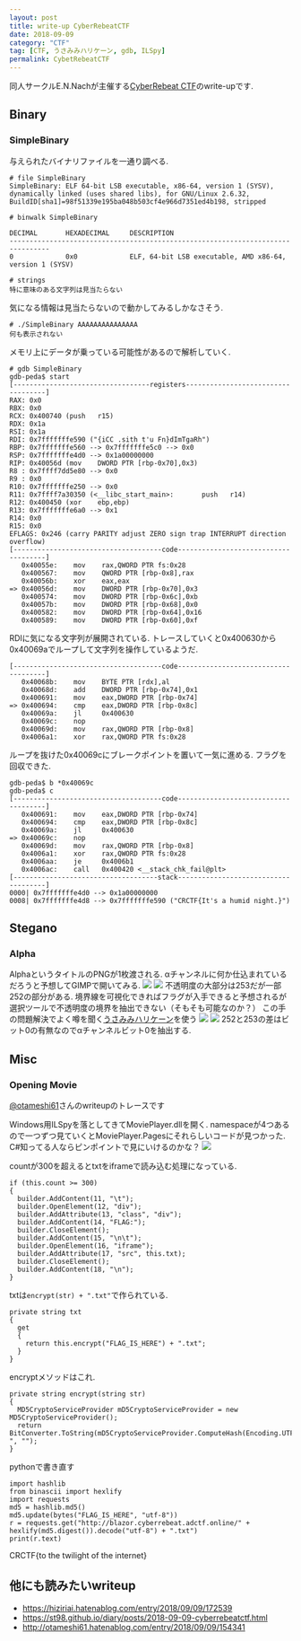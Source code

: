 ```yaml
---
layout: post
title: write-up CyberRebeatCTF
date: 2018-09-09
category: "CTF"
tag: [CTF, うさみみハリケーン, gdb, ILSpy]
permalink: CybetRebeatCTF
---
```


同人サークルE.N.Nachが主催する[CyberRebeat CTF](https://ennach.sakura.ne.jp/CyberRebeatCTF/index_jp.html)のwrite-upです.

## Binary
### SimpleBinary

与えられたバイナリファイルを一通り調べる.
```
# file SimpleBinary
SimpleBinary: ELF 64-bit LSB executable, x86-64, version 1 (SYSV), dynamically linked (uses shared libs), for GNU/Linux 2.6.32, BuildID[sha1]=98f51339e195ba048b503cf4e966d7351ed4b198, stripped

# binwalk SimpleBinary

DECIMAL       HEXADECIMAL     DESCRIPTION
--------------------------------------------------------------------------------
0             0x0             ELF, 64-bit LSB executable, AMD x86-64, version 1 (SYSV)

# strings
特に意味のある文字列は見当たらない
```

気になる情報は見当たらないので動かしてみるしかなさそう.
```
# ./SimpleBinary AAAAAAAAAAAAAAA
何も表示されない
```

メモリ上にデータが乗っている可能性があるので解析していく.
```
# gdb SimpleBinary
gdb-peda$ start
[----------------------------------registers-----------------------------------]
RAX: 0x0
RBX: 0x0
RCX: 0x400740 (push   r15)
RDX: 0x1a
RSI: 0x1a
RDI: 0x7fffffffe590 ("{iCC .sith t'u Fn}dImTgaRh")
RBP: 0x7fffffffe560 --> 0x7fffffffe5c0 --> 0x0
RSP: 0x7fffffffe4d0 --> 0x1a00000000
RIP: 0x40056d (mov    DWORD PTR [rbp-0x70],0x3)
R8 : 0x7ffff7dd5e80 --> 0x0
R9 : 0x0
R10: 0x7fffffffe250 --> 0x0
R11: 0x7ffff7a30350 (<__libc_start_main>:       push   r14)
R12: 0x400450 (xor    ebp,ebp)
R13: 0x7fffffffe6a0 --> 0x1
R14: 0x0
R15: 0x0
EFLAGS: 0x246 (carry PARITY adjust ZERO sign trap INTERRUPT direction overflow)
[-------------------------------------code-------------------------------------]
   0x40055e:    mov    rax,QWORD PTR fs:0x28
   0x400567:    mov    QWORD PTR [rbp-0x8],rax
   0x40056b:    xor    eax,eax
=> 0x40056d:    mov    DWORD PTR [rbp-0x70],0x3
   0x400574:    mov    DWORD PTR [rbp-0x6c],0xb
   0x40057b:    mov    DWORD PTR [rbp-0x68],0x0
   0x400582:    mov    DWORD PTR [rbp-0x64],0x16
   0x400589:    mov    DWORD PTR [rbp-0x60],0xf
```
RDIに気になる文字列が展開されている.
トレースしていくと0x400630から0x40069aでループして文字列を操作しているようだ.
```
[-------------------------------------code-------------------------------------]
   0x40068b:    mov    BYTE PTR [rdx],al
   0x40068d:    add    DWORD PTR [rbp-0x74],0x1
   0x400691:    mov    eax,DWORD PTR [rbp-0x74]
=> 0x400694:    cmp    eax,DWORD PTR [rbp-0x8c]
   0x40069a:    jl     0x400630
   0x40069c:    nop
   0x40069d:    mov    rax,QWORD PTR [rbp-0x8]
   0x4006a1:    xor    rax,QWORD PTR fs:0x28
```
ループを抜けた0x40069cにブレークポイントを置いて一気に進める.
フラグを回収できた.
```
gdb-peda$ b *0x40069c
gdb-peda$ c
[-------------------------------------code-------------------------------------]
   0x400691:    mov    eax,DWORD PTR [rbp-0x74]
   0x400694:    cmp    eax,DWORD PTR [rbp-0x8c]
   0x40069a:    jl     0x400630
=> 0x40069c:    nop
   0x40069d:    mov    rax,QWORD PTR [rbp-0x8]
   0x4006a1:    xor    rax,QWORD PTR fs:0x28
   0x4006aa:    je     0x4006b1
   0x4006ac:    call   0x400420 <__stack_chk_fail@plt>
[------------------------------------stack-------------------------------------]
0000| 0x7fffffffe4d0 --> 0x1a00000000
0008| 0x7fffffffe4d8 --> 0x7fffffffe590 ("CRCTF{It's a humid night.}")
```
## Stegano
### Alpha

AlphaというタイトルのPNGが1枚渡される.
αチャンネルに何か仕込まれているだろうと予想してGIMPで開いてみる.
![](/assets/images/post/20180907/gimp2.png)
![](/assets/images/post/20180907/gimp1.png)
不透明度の大部分は253だが一部252の部分がある.
境界線を可視化できればフラグが入手できると予想されるが選択ツールで不透明度の境界を抽出できない（そもそも可能なのか？）
この手の問題解決でよく噂を聞く[うさみみハリケーン](https://www.vector.co.jp/soft/win95/prog/se375830.html)を使う
![](/assets/images/post/20180907/usamimi1.png)
![](/assets/images/post/20180907/usamimi2.png)
252と253の差はビット0の有無なのでαチャンネルビット0を抽出する.

## Misc
### Opening Movie

[@otameshi61](http://otameshi61.hatenablog.com/entry/2018/09/09/154341)さんのwriteupのトレースです

Windows用ILSpyを落としてきてMoviePlayer.dllを開く.
namespaceが4つあるので一つずつ見ていくとMoviePlayer.Pagesにそれらしいコードが見つかった.
C#知ってる人ならピンポイントで見にいけるのかな？
![](/assets/images/post/20180907/MoviePlayer.png)

countが300を超えるとtxtをiframeで読み込む処理になっている.
```
if (this.count >= 300)
{
  builder.AddContent(11, "\t");
  builder.OpenElement(12, "div");
  builder.AddAttribute(13, "class", "div");
  builder.AddContent(14, "FLAG:");
  builder.CloseElement();
  builder.AddContent(15, "\n\t");
  builder.OpenElement(16, "iframe");
  builder.AddAttribute(17, "src", this.txt);
  builder.CloseElement();
  builder.AddContent(18, "\n");
}
```

txtは`encrypt(str) + ".txt"`で作られている.
```
private string txt
{
  get
  {
    return this.encrypt("FLAG_IS_HERE") + ".txt";
  }
}
```

encryptメソッドはこれ.
```
private string encrypt(string str)
{
  MD5CryptoServiceProvider mD5CryptoServiceProvider = new MD5CryptoServiceProvider();
  return BitConverter.ToString(mD5CryptoServiceProvider.ComputeHash(Encoding.UTF8.GetBytes(str))).ToLower().Replace("-", "");
}
```

pythonで書き直す
```
import hashlib
from binascii import hexlify
import requests
md5 = hashlib.md5()
md5.update(bytes("FLAG_IS_HERE", "utf-8"))
r = requests.get("http://blazor.cyberrebeat.adctf.online/" + hexlify(md5.digest()).decode("utf-8") + ".txt")
print(r.text)
```
CRCTF{to the twilight of the internet}

## 他にも読みたいwriteup
- https://hiziriai.hatenablog.com/entry/2018/09/09/172539
- https://st98.github.io/diary/posts/2018-09-09-cyberrebeatctf.html
- http://otameshi61.hatenablog.com/entry/2018/09/09/154341
